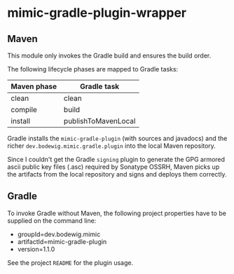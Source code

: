 # mimic-gradle-plugin-wrapper

## Maven

This module only invokes the Gradle build and ensures the build order.

The following lifecycle phases are mapped to Gradle tasks:

| Maven phase | Gradle task         |
| ----------- | ------------------- |
| clean       | clean               |
| compile     | build               |
| install     | publishToMavenLocal | 

Gradle installs the `mimic-gradle-plugin` (with sources and javadocs) and the richer `dev.bodewig.mimic.gradle.plugin` into the local Maven repository.

Since I couldn't get the Gradle `signing` plugin to generate the GPG armored ascii public key files (.asc) required by Sonatype OSSRH, Maven picks up the artifacts from the local repository and signs and deploys them correctly.


## Gradle

To invoke Gradle without Maven, the following project properties have to be supplied on the command line:

* groupId=dev.bodewig.mimic
* artifactId=mimic-gradle-plugin
* version=1.1.0

See the project `README` for the plugin usage.
